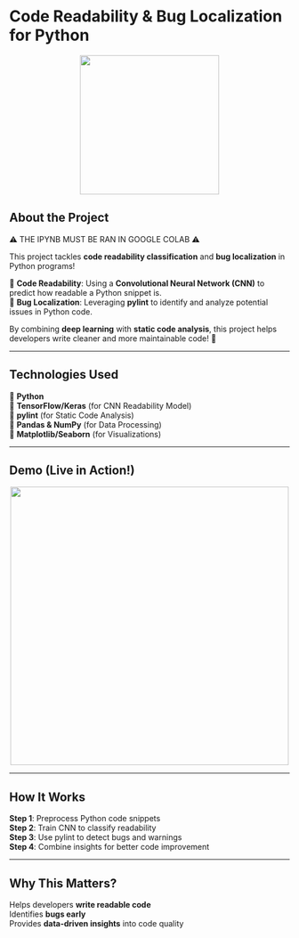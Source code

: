 # Code Readability & Bug Localization for Python

<div align="center">
  <img src="https://media.giphy.com/media/3oriO0OEd9QIDdllqo/giphy.gif" width="250px">
</div>

## About the Project  
⚠️ THE IPYNB MUST BE RAN IN GOOGLE COLAB ⚠️

This project tackles **code readability classification** and **bug localization** in Python programs! 

🔹 **Code Readability**: Using a **Convolutional Neural Network (CNN)** to predict how readable a Python snippet is.  
🔹 **Bug Localization**: Leveraging **pylint** to identify and analyze potential issues in Python code.  

By combining **deep learning** with **static code analysis**, this project helps developers write cleaner and more maintainable code! 🚀  

---

## Technologies Used  
🔹 **Python**  
🔹 **TensorFlow/Keras** (for CNN Readability Model)  
🔹 **pylint** (for Static Code Analysis)  
🔹 **Pandas & NumPy** (for Data Processing)  
🔹 **Matplotlib/Seaborn** (for Visualizations)  

---

## Demo (Live in Action!)  
<div align="center">
  <img src="https://media.giphy.com/media/LmNwrBhejkK9EFP504/giphy.gif" width="500px">
</div>  

---

## How It Works  
**Step 1**: Preprocess Python code snippets  
**Step 2**: Train CNN to classify readability  
**Step 3**: Use pylint to detect bugs and warnings  
**Step 4**: Combine insights for better code improvement  

---

## Why This Matters?  
Helps developers **write readable code**  
Identifies **bugs early**  
Provides **data-driven insights** into code quality  
